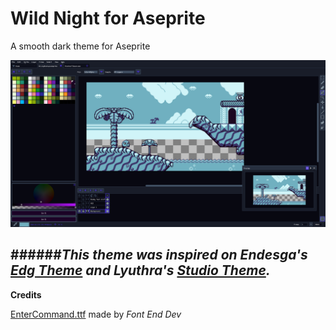 # Wild Night for Aseprite 
 A smooth dark theme for Aseprite

![screenshot](https://github.com/LeonardoLourenco/Aseprite-Wild-Night-Theme/raw/master/screenshot.png)

######*This theme was inspired on Endesga's [Edg Theme](https://endesga.itch.io/edgtheme) and Lyuthra's [Studio Theme](https://github.com/Lyutria/aseprite-studio-theme).*
----
**Credits**

[EnterCommand.ttf](https://fontenddev.com/fonts/enter-command/) made by *Font End Dev*
